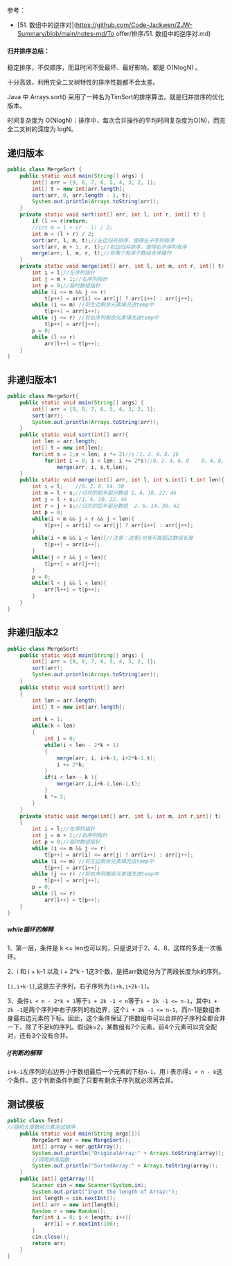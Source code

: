 参考：

- [51. 数组中的逆序对](https://github.com/Code-Jackwen/ZJW-Summary/blob/main/notes-md/To offer/排序/51. 数组中的逆序对.md)



#### 归并排序总结：

稳定排序，不仅顺序，而且时间不受最坏、最好影响，都是 O(NlogN) 。

十分高效，利用完全二叉树特性的排序性能都不会太差。

Java 中 Arrays.sort() 采用了一种名为TimSort的排序算法，就是归并排序的优化版本。

时间复杂度为 O(NlogN)：排序中，每次合并操作的平均时间复杂度为O(N)，而完全二叉树的深度为 logN。



## 递归版本

```java
public class MergeSort {
    public static void main(String[] args) {
        int[] arr = {9, 8, 7, 6, 5, 4, 3, 2, 1};
        int[] t = new int[arr.length];
        sort(arr, 0, arr.length - 1, t);
        System.out.println(Arrays.toString(arr));
    }
    private static void sort(int[] arr, int l, int r, int[] t) {
        if (l >= r)return;
        //int m = l + (r - l) / 2;
        int m = (l + r) / 2;
        sort(arr, l, m, t);//左边归并排序，使得左子序列有序
        sort(arr, m + 1, r, t);//右边归并排序，使得右子序列有序
        merge(arr, l, m, r, t);//将两个有序子数组合并操作
    }
    private static void merge(int[] arr, int l, int m, int r, int[] t) {
        int i = l;//左序列指针
        int j = m + 1;//右序列指针
        int p = 0;//临时数组指针
        while (i <= m && j <= r)
            t[p++] = arr[i] <= arr[j] ? arr[i++] : arr[j++];
        while (i <= m) //将左边剩余元素填充进temp中
            t[p++] = arr[i++];
        while (j <= r) //将右序列剩余元素填充进temp中
            t[p++] = arr[j++];
        p = 0;
        while (l <= r)
            arr[l++] = t[p++];
    }
}
```





## 非递归版本1

````java
public class MergeSort{
    public static void main(String[] args) {
        int[] arr = {9, 8, 7, 6, 5, 4, 3, 2, 1};
        sort(arr);
        System.out.println(Arrays.toString(arr));
    }
    public static void sort(int[] arr){
        int len = arr.length;
        int[] t = new int[len];
        for(int s = 1;s < len; s *= 2)//s：1、2、4、8、16
            for(int i = 0; i < len; i += 2*s)//0、2、4、6、8    0、4、8、12、16
                merge(arr, i, s,t,len);
    }
    public static void merge(int[] arr, int l, int s,int[] t,int len){
        int i = l;    //0、2、6、14、30
        int m = l + s;//归并的前半部分数组 1、4、10、22、46
        int j = l + s;//1、4、10、22、46
        int r = j + s;//归并的后半部分数组  2、6、14、30、62
        int p = 0;
        while(i < m && j < r && j < len){
            t[p++] = arr[i] <= arr[j] ? arr[i++] : arr[j++];
        }
        while(i < m && i < len){//注意：这里i也有可能超过数组长度
            t[p++] = arr[i++];
        }
        while(j < r && j < len){
            t[p++] = arr[j++];
        }
        p = 0;
        while(l < j && l < len){
            arr[l++] = t[p++];
        }
    }
}
````



## 非递归版本2

````java
public class MergeSort{
    public static void main(String[] args) {
        int[] arr = {9, 8, 7, 6, 5, 4, 3, 2, 1};
        sort(arr);
        System.out.println(Arrays.toString(arr));
    }
    public static void sort(int[] arr)
    {
        int len = arr.length;
        int[] t = new int[arr.length];

        int k = 1;
        while(k < len)
        {
            int i = 0;
            while(i < len - 2*k + 1)
            {
                merge(arr, i, i+k-1, i+2*k-1,t);
                i += 2*k;
            }
            if(i < len - k ){
                merge(arr,i,i+k-1,len-1,t);
            }
            k *= 2;
        }
    }
    private static void merge(int[] arr, int l, int m, int r,int[] t)
    {
        int i = l;//左序列指针
        int j = m + 1;//右序列指针
        int p = 0;//临时数组指针
        while (i <= m && j <= r)
            t[p++] = arr[i] <= arr[j] ? arr[i++] : arr[j++];
        while (i <= m) //将左边剩余元素填充进temp中
            t[p++] = arr[i++];
        while (j <= r) //将右序列剩余元素填充进temp中
            t[p++] = arr[j++];
        p = 0;
        while (l <= r)
            arr[l++] = t[p++];
    }
}
````



##### while循环的解释

1、第一层，条件是 k <= len也可以的，只是说对于2、4、8、这样的多走一次循环。

2、i 和 i + k-1 以及 i + 2*k - 1这3个数，是把arr数组分为了两段长度为k的序列。

`[i,i+k-1]`,这是左子序列，右子序列为`[i+k,i+2k-1]`。

3、条件`i < n - 2*k + 1`等于`i + 2k -1 < n`等于`i + 2k -1 <= n-1`，其中`i + 2k -1`是两个序列中右子序列的右边界，这个`i + 2k -1 <= n-1`，而n-1是数组本身最右边元素的下标。因此，这个条件保证了把数组中可以合并的子序列全都合并一下，除了不足k的序列。假设k=2，某数组有7个元素，前4个元素可以完全配对，还有3个没有合并。

##### if判断的解释

`i+k-1`左序列的右边界小于数组最后一个元素的下标`n-1`，用 i 表示得`i < n - k`这个条件。这个判断条件判断了只要有剩余子序列就必须再合并。





## 测试模板

```java
public class Test{
//随机长度数组元素测试排序
	public static void main(String args[]){
        MergeSort mer = new MergeSort();
        int[] array = mer.getArray();
        System.out.println("OriginalArray:" + Arrays.toString(array));
        //调用排序函数
        System.out.println("SortedArray:" + Arrays.toString(array));
    }
    public int[] getArray(){
        Scanner cin = new Scanner(System.in);
        System.out.print("Input the length of Array:");
        int length = cin.nextInt();
        int[] arr = new int[length];
        Random r = new Random();
        for(int i = 0; i < length; i++){
            arr[i] = r.nextInt(100);
        }
        cin.close();
        return arr;
    }
}
```

